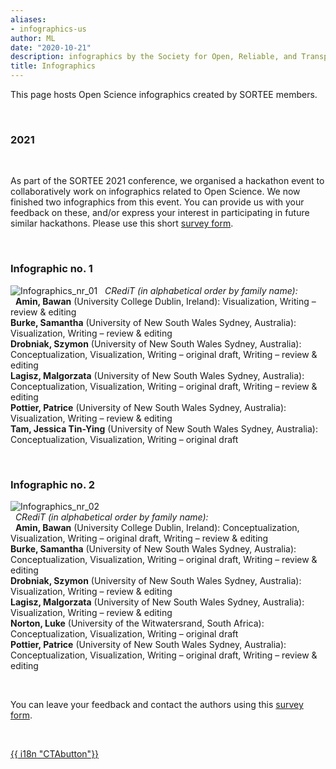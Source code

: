 ```yaml
---
aliases:
- infographics-us
author: ML
date: "2020-10-21"
description: infographics by the Society for Open, Reliable, and Transparent Ecology and Evolutionary biology (SORTEE)
title: Infographics
---
```


This page hosts Open Science infographics created by SORTEE members.   

&nbsp;

### 2021   

&nbsp;

As part of the SORTEE 2021 conference, we organised a hackathon event to collaboratively work on infographics related to Open Science. We now finished two infographics from this event. You can provide us with your feedback on these, and/or express your interest in participating in future similar hackathons. Please use this short [survey form](https://forms.gle/QXqnNAxhzMjMJBa68).   

&nbsp;

### Infographic no. 1  

![Infographics_nr_01](/img/sortee_infogr_01.png)
&nbsp;
*CRediT (in alphabetical order by family name):*   
&nbsp;
**Amin, Bawan** (University College Dublin, Ireland): Visualization, Writing – review & editing   
**Burke, Samantha** (University of New South Wales Sydney, Australia): Visualization, Writing – review & editing  
**Drobniak, Szymon** (University of New South Wales Sydney, Australia): Conceptualization, Visualization, Writing – original draft, Writing – review & editing  
**Lagisz, Malgorzata** (University of New South Wales Sydney, Australia): Conceptualization, Visualization, Writing – original draft, Writing – review & editing  
**Pottier, Patrice** (University of New South Wales Sydney, Australia): Visualization, Writing – review & editing   
**Tam, Jessica Tin-Ying** (University of New South Wales Sydney, Australia): Conceptualization, Visualization, Writing – original draft   

&nbsp;

### Infographic no. 2  

![Infographics_nr_02](/img/sortee_infogr_02.png)    
&nbsp;
*CRediT (in alphabetical order by family name):*  
&nbsp;
**Amin, Bawan** (University College Dublin, Ireland): Conceptualization, Visualization, Writing – original draft, Writing – review & editing   
**Burke, Samantha** (University of New South Wales Sydney, Australia): Conceptualization, Visualization, Writing – original draft, Writing – review & editing   
**Drobniak, Szymon** (University of New South Wales Sydney, Australia): Visualization, Writing – review & editing  
**Lagisz, Malgorzata** (University of New South Wales Sydney, Australia): Visualization, Writing – review & editing   
**Norton, Luke** (University of the Witwatersrand, South Africa): Conceptualization, Visualization, Writing – original draft   
**Pottier, Patrice** (University of New South Wales Sydney, Australia): Conceptualization, Visualization, Writing – original draft, Writing – review & editing    

&nbsp;

You can leave your feedback and contact the authors using this [survey form](https://forms.gle/QXqnNAxhzMjMJBa68).   

&nbsp;

<div class="button_cont">
   <a class="example_d" href="">
    {{ i18n "CTAbutton"}}
   </a>
</div>
